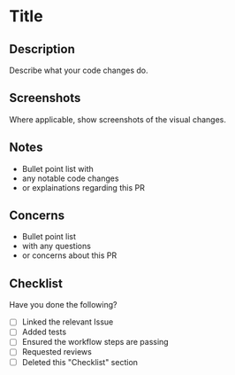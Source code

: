 # Title

## Description
Describe what your code changes do.

## Screenshots
Where applicable, show screenshots of the visual changes.

## Notes
- Bullet point list with 
- any notable code changes
- or explainations regarding this PR

## Concerns
- Bullet point list
- with any questions
- or concerns about this PR

## Checklist
Have you done the following?
- [ ] Linked the relevant Issue 
- [ ] Added tests
- [ ] Ensured the workflow steps are passing
- [ ] Requested reviews
- [ ] Deleted this "Checklist" section
